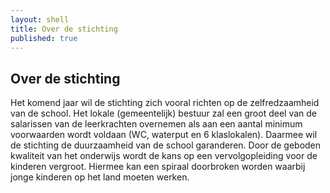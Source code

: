 ```yaml
---
layout: shell
title: Over de stichting
published: true
---
```


## Over de stichting

Het komend jaar wil de stichting zich vooral richten op de zelfredzaamheid van de school. Het lokale (gemeentelijk) bestuur zal een groot deel van de salarissen van de leerkrachten overnemen als aan een aantal minimum voorwaarden wordt voldaan (WC, waterput en 6 klaslokalen). Daarmee wil de stichting de duurzaamheid van de school garanderen. Door de geboden kwaliteit van het onderwijs wordt de kans op een vervolgopleiding voor de kinderen vergroot. Hiermee kan een spiraal doorbroken worden waarbij jonge kinderen op het land moeten werken.
